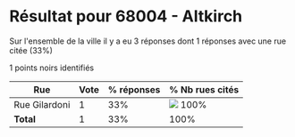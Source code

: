 # Résultat pour 68004 - Altkirch

Sur l'ensemble de la ville il y a eu 3 réponses dont 1 réponses avec une rue citée (33%)

1 points noirs identifiés

| Rue | Vote | % réponses | % Nb rues cités|
|-----|------|------------|----------------|
| Rue Gilardoni | 1 | 33% | <img src="../../img/bar_100.gif" />&nbsp;100%|
| **Total** | 1 | 33% | 100%|
